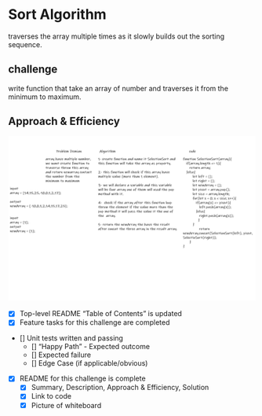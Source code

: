 # Sort Algorithm

traverses the array multiple times as it slowly builds out the sorting sequence.

## challenge

write function that take an array of number and traverses it from the minimum to maximum.

## Approach & Efficiency

![insertion-sort](./Sort.png)

 - [x] Top-level README “Table of Contents” is updated
 - [x] Feature tasks for this challenge are completed
 - [] Unit tests written and passing
     - [] “Happy Path” - Expected outcome
     - [] Expected failure
     - [] Edge Case (if applicable/obvious)
 - [x] README for this challenge is complete
     - [x] Summary, Description, Approach & Efficiency, Solution
     - [x] Link to code
     - [x] Picture of whiteboard